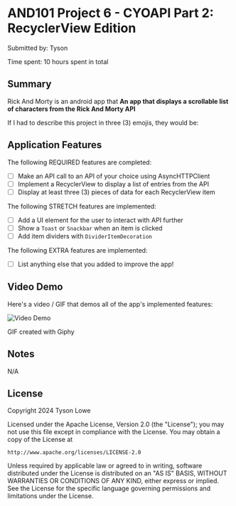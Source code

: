 # AND101 Project 6 - CYOAPI Part 2: RecyclerView Edition

Submitted by: Tyson

Time spent: 10 hours spent in total

## Summary

Rick And Morty is an android app that **An app that displays a scrollable list of characters from the Rick And Morty API**

If I had to describe this project in three (3) emojis, they would be: 

## Application Features

<!-- (This is a comment) Please be sure to change the [ ] to [x] for any features you completed.  If a feature is not checked [x], you might miss the points for that item! -->

The following REQUIRED features are completed:

- [ ] Make an API call to an API of your choice using AsyncHTTPClient
- [ ] Implement a RecyclerView to display a list of entries from the API
- [ ] Display at least three (3) pieces of data for each RecyclerView item

The following STRETCH features are implemented:

- [ ] Add a UI element for the user to interact with API further
- [ ] Show a `Toast` or `Snackbar` when an item is clicked
- [ ] Add item dividers with `DividerItemDecoration`

The following EXTRA features are implemented:

- [ ] List anything else that you added to improve the app!

## Video Demo

Here's a video / GIF that demos all of the app's implemented features:

<img src='[http://i.imgur.com/link/to/your/gif/file.gif](https://media.giphy.com/media/v1.Y2lkPTc5MGI3NjExYjBhN2VmdGc0eXh2cmp5am1lM3Q4YzNrc205Z2J4dWZwbDVmc2M5bSZlcD12MV9pbnRlcm5hbF9naWZfYnlfaWQmY3Q9Zw/53vBc6uueuZoGhiqrU/giphy.gif)' title='Video Demo' width='' alt='Video Demo' />

GIF created with Giphy

<!-- Recommended tools:
- [Kap](https://getkap.co/) for macOS
- [ScreenToGif](https://www.screentogif.com/) for Windows
- [peek](https://github.com/phw/peek) for Linux. -->

## Notes

N/A

## License

Copyright 2024 Tyson Lowe

Licensed under the Apache License, Version 2.0 (the "License");
you may not use this file except in compliance with the License.
You may obtain a copy of the License at

    http://www.apache.org/licenses/LICENSE-2.0

Unless required by applicable law or agreed to in writing, software
distributed under the License is distributed on an "AS IS" BASIS,
WITHOUT WARRANTIES OR CONDITIONS OF ANY KIND, either express or implied.
See the License for the specific language governing permissions and
limitations under the License.
